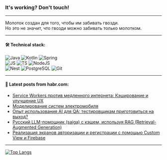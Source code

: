 ### It's working? Don't touch!

---
Молоток создан для того, чтобы им забивать гвозди. <br>
Но это не значит, что гвозди можно забивать только молотком.

---

#### 🛠️ Technical stack:

![Java](https://img.shields.io/badge/Java-informational?logo=Oracle&style=flat&logoColor=white&color=FF4500)
![Kotlin](https://img.shields.io/badge/Kotlin-informational?logo=Kotlin&style=flat&logoColor=white&color=774D97)
![Spring](https://img.shields.io/badge/SpringBoot-informational?logo=SpringBoot&style=flat&logoColor=white&color=6DB33F) <br>
![JS](https://img.shields.io/badge/JS-informational?logo=javaScript&style=flat&logoColor=black&color=F7Df1E)
![TS](https://img.shields.io/badge/TypeScript-informational?logo=typeScript&style=flat&logoColor=black&color=0667A8)
![NodeJS](https://img.shields.io/badge/NodeJS-informational?logo=node.js&style=flat&logoColor=white&color=70A760) <br>
![Nest](https://img.shields.io/badge/NestJS-informational?logo=NestJS&style=flat&logoColor=white&color=E0234E)
![PostgreSQL](https://img.shields.io/badge/PostgreSQL-informational?logo=PostgreSQL&style=flat&logoColor=white&color=DAA520)
![Git](https://img.shields.io/badge/Git-informational?logo=git&style=flat&logoColor=white&color=778899)

___

#### 💬 Latest posts from habr.com:

<!-- BLOG-POST-LIST:START -->
- [Service Workers против медленного интернета: Кэширование и улучшение UX](https://habr.com/ru/articles/769170/?utm_source=habrahabr&utm_medium=rss&utm_campaign=769170)
- [Моделирование систем электромобиля](https://habr.com/ru/companies/rosatom/articles/769226/?utm_source=habrahabr&utm_medium=rss&utm_campaign=769226)
- [Опыт использования AI для QA: тестировщикам приготовиться на выход?](https://habr.com/ru/articles/769168/?utm_source=habrahabr&utm_medium=rss&utm_campaign=769168)
- [Русский LLM-помощник &lpar;saiga&rpar; с кэшем, используя RAG &lpar;Retrieval-Augmented Generation&rpar;](https://habr.com/ru/articles/769124/?utm_source=habrahabr&utm_medium=rss&utm_campaign=769124)
- [Реализация экранов авторизации и регистрации с помощью Custom View и Firebase](https://habr.com/ru/articles/768166/?utm_source=habrahabr&utm_medium=rss&utm_campaign=768166)
<!-- BLOG-POST-LIST:END -->

---
[![Top Langs](https://github-readme-stats-git-master-advtsetting-gmailcom.vercel.app/api/top-langs/?username=zloylis&langs_count=10&hide_title=false&title_color=e6edf3&size_weight=0.5&count_weight=0.5&layout=compact&hide_border=true&theme=dracula)](https://github.com/zloylis)

<!-- ![GitHub stats](https://github-readme-stats-git-master-advtsetting-gmailcom.vercel.app/api?username=zloylis&show_icons=true&hide_border=true&theme=dracula&hide_title=true&include_all_commits=true&count_private=true&hide=contribs&hide_rank=true) -->
